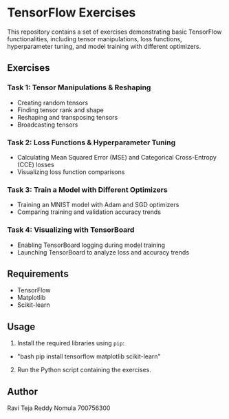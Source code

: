 # TensorFlow Exercises

This repository contains a set of exercises demonstrating basic TensorFlow functionalities, including tensor manipulations, loss functions, hyperparameter tuning, and model training with different optimizers.

## Exercises

### Task 1: Tensor Manipulations & Reshaping

-   Creating random tensors
-   Finding tensor rank and shape
-   Reshaping and transposing tensors
-   Broadcasting tensors

### Task 2: Loss Functions & Hyperparameter Tuning

-   Calculating Mean Squared Error (MSE) and Categorical Cross-Entropy (CCE) losses
-   Visualizing loss function comparisons

### Task 3: Train a Model with Different Optimizers

-   Training an MNIST model with Adam and SGD optimizers
-   Comparing training and validation accuracy trends

### Task 4: Visualizing with TensorBoard

-   Enabling TensorBoard logging during model training
-   Launching TensorBoard to analyze loss and accuracy trends

## Requirements

-   TensorFlow
-   Matplotlib
-   Scikit-learn

## Usage

1.  Install the required libraries using `pip`:
-   "bash pip install tensorflow matplotlib scikit-learn"

2.  Run the Python script containing the exercises.

## Author

Ravi Teja Reddy Nomula
700756300